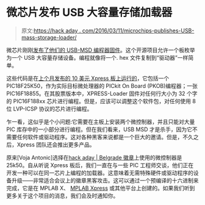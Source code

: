 # 微芯片发布 USB 大容量存储加载器

> 原文:[https://hack aday . com/2016/03/11/microchips-publishes-USB-mass-storage-loader/](https://hackaday.com/2016/03/11/microchips-publishes-usb-mass-storage-loader/)

微芯片刚刚[发布了他们的 USB-MSD 编程器固件](https://github.com/MicrochipTech/XPRESS-Loader)。这个开源项目允许一个板枚举为一个 USB 大容量存储设备。编程就像将一个. hex 文件复制到“驱动器”一样简单。

这些代码是在[上个月发布的 10 美元 Xpress 板上运行的](http://hackaday.com/2016/02/15/microchip-unveils-online-mplab-ide-and-10-board/)，它包括一个 PIC18F25K50，作为实际目标微处理器的 PICkit On Board (PKOB)编程器；一张 PIC16F18855。在其股票版本中，XPRESS-Loader 固件对任何行大小为 32 个字的 PIC16F188xx 芯片进行编程。但是，应该可以调整这个软件包，对任何使用 8 位 LVP-ICSP 协议的芯片进行编程。

乍一看，这似乎是个小问题:它需要在主板上安装两个微控制器，并且只能对大量 PIC 库存中的一小部分进行编程。但在我们看来，USB MSD 才是杀手，因为它不需要任何软件或驱动程序。这对各种黑客来说都是一个巨大的邀请。但是，不久之后，Xpress 团队还会推出更多产品。

原来[Voja Antonic]选择在[hack aday | Belgrade 徽章](https://hackaday.com/2016/02/17/its-alive-badge-for-hackaday-belgrade/)上使用的微控制器是 25k50。自从听说 Xpress 板后，我们一直在与一些 PIC 工程师交谈，他们正在开发一种可以在同一芯片上编程的加载器。这意味着无需特殊硬件或驱动程序的设备升级——非常适合会议上的徽章黑客攻击。这可以通过一个预编译的十六进制来完成，它是在 MPLAB X、 [MPLAB Xpress](http://mplabxpress.microchip.com/) 或其他平台上创建的。如果我们听到更多关于这个项目的消息，我们会及时通知你。